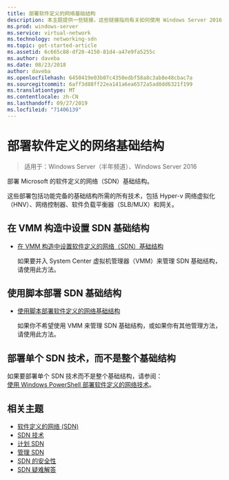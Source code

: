 ```yaml
---
title: 部署软件定义的网络基础结构
description: 本主题提供一些链接，这些链接指向有关如何使用 Windows Server 2016 中的脚本部署 Microsoft 软件定义的网络（SDN）基础结构。
ms.prod: windows-server
ms.service: virtual-network
ms.technology: networking-sdn
ms.topic: get-started-article
ms.assetid: 6c665c88-df28-4150-81d4-a47e9fa5255c
ms.author: daveba
ms.date: 08/23/2018
author: daveba
ms.openlocfilehash: 6450419e03b07c4350edbf58a8c3ab8e48cbac7a
ms.sourcegitcommit: 6aff3d88ff22ea141a6ea6572a5ad8dd6321f199
ms.translationtype: MT
ms.contentlocale: zh-CN
ms.lasthandoff: 09/27/2019
ms.locfileid: "71406139"
---
```

# <a name="deploy-a-software-defined-network-infrastructure"></a>部署软件定义的网络基础结构

>适用于：Windows Server（半年频道）、Windows Server 2016

部署 Microsoft 的软件定义的网络（SDN）基础结构。   
  
这些部署包括功能完备的基础结构所需的所有技术，包括 Hyper-v 网络虚拟化（HNV）、网络控制器、软件负载平衡器（SLB/MUX）和网关。  
  
## <a name="set-up-sdn-infrastructure-in-the-vmm-fabric"></a>在 VMM 构造中设置 SDN 基础结构



  
-   [在 VMM 构造中设置软件定义的网络（SDN）基础结构](https://docs.microsoft.com/system-center/vmm/deploy-sdn)  
  
    如果要并入 System Center 虚拟机管理器（VMM）来管理 SDN 基础结构，请使用此方法。  
 
## <a name="deploy-sdn-infrastructure-using-scripts"></a>使用脚本部署 SDN 基础结构
 
-   [使用脚本部署软件定义的网络基础结构](../../sdn/deploy/Deploy-a-Software-Defined-Network-infrastructure-using-scripts.md)  
  
    如果你不希望使用 VMM 来管理 SDN 基础结构，或如果你有其他管理方法，请使用此方法。  


## <a name="deploy-individual-sdn-technologies-instead-of-an-entire-infrastructure"></a>部署单个 SDN 技术，而不是整个基础结构  
 如果要部署单个 SDN 技术而不是整个基础结构，请参阅：  
[使用 Windows PowerShell 部署软件定义的网络技术](Deploy-Software-Defined-Network-Technologies-using-Windows-PowerShell.md)。    
  




  


## <a name="related-topics"></a>相关主题
- [软件定义的网络 (SDN)](../Software-Defined-Networking--SDN-.md)  
- [SDN 技术](../technologies/Software-Defined-Networking-Technologies.md)  
- [计划 SDN](../plan/plan-a-software-defined-network-infrastructure.md)  
- [管理 SDN](../manage/manage-sdn.md)
- [SDN 的安全性](../security/sdn-security-top.md)
- [SDN 疑难解答](../troubleshoot/Troubleshoot-Software-Defined-Networking.md)